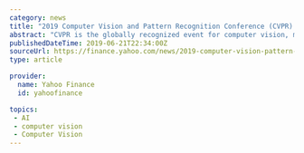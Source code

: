 ```yaml
---
category: news
title: "2019 Computer Vision and Pattern Recognition Conference (CVPR) Breaks Records on All Fronts"
abstract: "CVPR is the globally recognized event for computer vision, machine learning, and artificial intelligence LOS ALAMITOS, Calif., June 21, 2019 /PRNewswire/ -- The 30 th Annual Computer Vision and Pattern Recognition Conference (CVPR), the largest expo ..."
publishedDateTime: 2019-06-21T22:34:00Z
sourceUrl: https://finance.yahoo.com/news/2019-computer-vision-pattern-recognition-222000729.html
type: article

provider:
  name: Yahoo Finance
  id: yahoofinance

topics:
 - AI
 - computer vision
 - Computer Vision
---
```

